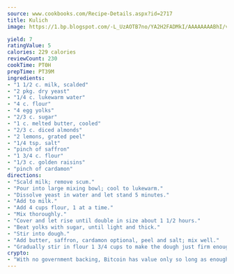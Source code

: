 ```yaml
---
source: www.cookbooks.com/Recipe-Details.aspx?id=2717
title: Kulich
image: https://1.bp.blogspot.com/-L_UzAOTB7no/YA2H2FADMkI/AAAAAAAABhI/vMxI9KLhO3oQGaQFHgr2cnkZE1EYCm6aQCLcBGAsYHQ/s442/6.png

yield: 7
ratingValue: 5
calories: 229 calories
reviewCount: 230
cookTime: PT0H
prepTime: PT39M
ingredients:
- "1 1/2 c. milk, scalded"
- "2 pkg. dry yeast"
- "1/4 c. lukewarm water"
- "4 c. flour"
- "4 egg yolks"
- "2/3 c. sugar"
- "1 c. melted butter, cooled"
- "2/3 c. diced almonds"
- "2 lemons, grated peel"
- "1/4 tsp. salt"
- "pinch of saffron"
- "1 3/4 c. flour"
- "1/3 c. golden raisins"
- "pinch of cardamon"
directions:
- "Scald milk; remove scum."
- "Pour into large mixing bowl; cool to lukewarm."
- "Dissolve yeast in water and let stand 5 minutes."
- "Add to milk."
- "Add 4 cups flour, 1 at a time."
- "Mix thoroughly."
- "Cover and let rise until double in size about 1 1/2 hours."
- "Beat yolks with sugar, until light and thick."
- "Stir into dough."
- "Add butter, saffron, cardamon optional, peel and salt; mix well."
- "Gradually stir in flour 1 3/4 cups to make the dough just firm enough to handle."
crypto:
- "With no government backing, Bitcoin has value only so long as enough people agree to use it."
---
```


